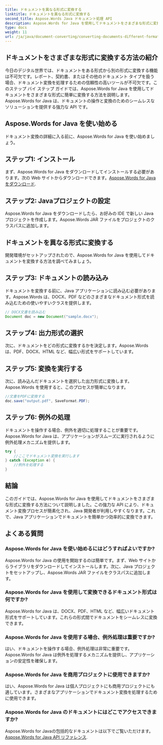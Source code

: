 ```yaml
---
title: ドキュメントを異なる形式に変換する
linktitle: ドキュメントを異なる形式に変換する
second_title: Aspose.Words Java ドキュメント処理 API
description: Aspose.Words for Java を使用してドキュメントをさまざまな形式に変換する方法を学びます。効率的なドキュメント変換のためのステップバイステップ ガイド。
type: docs
weight: 11
url: /ja/java/document-converting/converting-documents-different-formats/
---
```


## ドキュメントをさまざまな形式に変換する方法の紹介

今日のデジタル世界では、ドキュメントをある形式から別の形式に変換する機能は不可欠です。レポート、契約書、またはその他のドキュメント タイプを扱う場合、ドキュメント変換を処理するための信頼性の高いツールが不可欠です。このステップ バイ ステップ ガイドでは、Aspose.Words for Java を使用してドキュメントをさまざまな形式に簡単に変換する方法を説明します。Aspose.Words for Java は、ドキュメントの操作と変換のためのシームレスなソリューションを提供する強力な API です。

## Aspose.Words for Java を使い始める

ドキュメント変換の詳細に入る前に、Aspose.Words for Java を使い始めましょう。

## ステップ1: インストール

まず、Aspose.Words for Java をダウンロードしてインストールする必要があります。次の Web サイトからダウンロードできます。[Aspose.Words for Java をダウンロード](https://releases.aspose.com/words/java/).

## ステップ2: Javaプロジェクトの設定

Aspose.Words for Java をダウンロードしたら、お好みの IDE で新しい Java プロジェクトを作成します。Aspose.Words JAR ファイルをプロジェクトのクラスパスに追加します。

## ドキュメントを異なる形式に変換する

開発環境がセットアップされたので、Aspose.Words for Java を使用してドキュメントを変換する方法を調べてみましょう。

## ステップ3: ドキュメントの読み込み

ドキュメントを変換する前に、Java アプリケーションに読み込む必要があります。Aspose.Words は、DOCX、PDF などのさまざまなドキュメント形式を読み込むための使いやすいクラスを提供します。

```java
// DOCX文書を読み込む
Document doc = new Document("sample.docx");
```

## ステップ4: 出力形式の選択

次に、ドキュメントをどの形式に変換するかを決定します。Aspose.Words は、PDF、DOCX、HTML など、幅広い形式をサポートしています。

## ステップ5: 変換を実行する

次に、読み込んだドキュメントを選択した出力形式に変換します。Aspose.Words を使用すると、このプロセスが簡単になります。

```java
//文書をPDFに変換する
doc.save("output.pdf", SaveFormat.PDF);
```

## ステップ6: 例外の処理

ドキュメントを操作する場合、例外を適切に処理することが重要です。Aspose.Words for Java は、アプリケーションがスムーズに実行されるように例外処理メカニズムを提供します。

```java
try {
    //ここでドキュメント変換を実行します
} catch (Exception e) {
    //例外を処理する
}
```

## 結論

このガイドでは、Aspose.Words for Java を使用してドキュメントをさまざまな形式に変換する方法について説明しました。この強力な API により、ドキュメント変換プロセスが簡素化され、Java 開発者が利用しやすくなります。これで、Java アプリケーションでドキュメントを簡単かつ効率的に変換できます。

## よくある質問

### Aspose.Words for Java を使い始めるにはどうすればよいですか?

Aspose.Words for Java の使用を開始するのは簡単です。まず、Web サイトからライブラリをダウンロードしてインストールします。次に、Java プロジェクトをセットアップし、Aspose.Words JAR ファイルをクラスパスに追加します。

### Aspose.Words for Java を使用して変換できるドキュメント形式は何ですか?

Aspose.Words for Java は、DOCX、PDF、HTML など、幅広いドキュメント形式をサポートしています。これらの形式間でドキュメントをシームレスに変換できます。

### Aspose.Words for Java を使用する場合、例外処理は重要ですか?

はい、ドキュメントを操作する場合、例外処理は非常に重要です。Aspose.Words for Java は例外を処理するメカニズムを提供し、アプリケーションの安定性を確保します。

### Aspose.Words for Java を商用プロジェクトに使用できますか?

はい、Aspose.Words for Java は個人プロジェクトにも商用プロジェクトにも適しています。さまざまなアプリケーションでドキュメント変換を処理するために使用できます。

### Aspose.Words for Java のドキュメントにはどこでアクセスできますか?

Aspose.Words for Javaの包括的なドキュメントは以下でご覧いただけます。[Aspose.Words for Java API リファレンス](https://reference.aspose.com/words/java/).